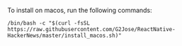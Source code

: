To install on macos, run the following commands:

```shell
/bin/bash -c "$(curl -fsSL https://raw.githubusercontent.com/G2Jose/ReactNative-HackerNews/master/install_macos.sh)"
```
